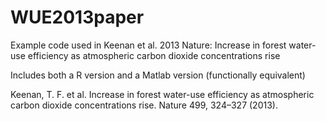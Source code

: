 # WUE2013paper
Example code used in Keenan et al. 2013 Nature: Increase in forest water-use efficiency as atmospheric carbon dioxide concentrations rise

Includes both a R version and a Matlab version (functionally equivalent)

Keenan, T. F. et al. Increase in forest water-use efficiency as atmospheric carbon dioxide concentrations rise. 
Nature 499, 324–327 (2013).
